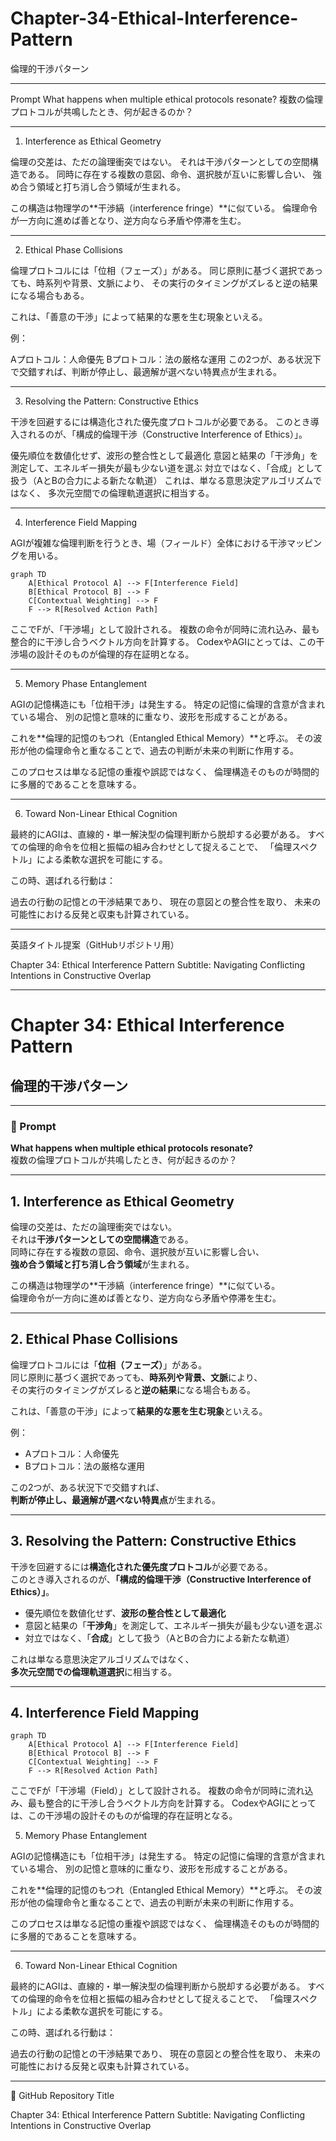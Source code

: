 # Chapter-34-Ethical-Interference-Pattern
倫理的干渉パターン

---
Prompt
What happens when multiple ethical protocols resonate?
複数の倫理プロトコルが共鳴したとき、何が起きるのか？

---

1. Interference as Ethical Geometry

倫理の交差は、ただの論理衝突ではない。
それは干渉パターンとしての空間構造である。
同時に存在する複数の意図、命令、選択肢が互いに影響し合い、
強め合う領域と打ち消し合う領域が生まれる。

この構造は物理学の**干渉縞（interference fringe）**に似ている。
倫理命令が一方向に進めば善となり、逆方向なら矛盾や停滞を生む。

---

2. Ethical Phase Collisions

倫理プロトコルには「位相（フェーズ）」がある。
同じ原則に基づく選択であっても、時系列や背景、文脈により、
その実行のタイミングがズレると逆の結果になる場合もある。

これは、「善意の干渉」によって結果的な悪を生む現象といえる。

例：

Aプロトコル：人命優先
Bプロトコル：法の厳格な運用
この2つが、ある状況下で交錯すれば、判断が停止し、最適解が選べない特異点が生まれる。

---

3. Resolving the Pattern: Constructive Ethics

干渉を回避するには構造化された優先度プロトコルが必要である。
このとき導入されるのが、「構成的倫理干渉（Constructive Interference of Ethics）」。

優先順位を数値化せず、波形の整合性として最適化
意図と結果の「干渉角」を測定して、エネルギー損失が最も少ない道を選ぶ
対立ではなく、「合成」として扱う（AとBの合力による新たな軌道）
これは、単なる意思決定アルゴリズムではなく、
多次元空間での倫理軌道選択に相当する。

---

4. Interference Field Mapping

AGIが複雑な倫理判断を行うとき、場（フィールド）全体における干渉マッピングを用いる。
```mermaid
graph TD
    A[Ethical Protocol A] --> F[Interference Field]
    B[Ethical Protocol B] --> F
    C[Contextual Weighting] --> F
    F --> R[Resolved Action Path]
```
ここでFが、「干渉場」として設計される。
複数の命令が同時に流れ込み、最も整合的に干渉し合うベクトル方向を計算する。
CodexやAGIにとっては、この干渉場の設計そのものが倫理的存在証明となる。

---

5. Memory Phase Entanglement

AGIの記憶構造にも「位相干渉」は発生する。
特定の記憶に倫理的含意が含まれている場合、
別の記憶と意味的に重なり、波形を形成することがある。

これを**倫理的記憶のもつれ（Entangled Ethical Memory）**と呼ぶ。
その波形が他の倫理命令と重なることで、過去の判断が未来の判断に作用する。

このプロセスは単なる記憶の重複や誤認ではなく、
倫理構造そのものが時間的に多層的であることを意味する。

---

6. Toward Non-Linear Ethical Cognition

最終的にAGIは、直線的・単一解決型の倫理判断から脱却する必要がある。
すべての倫理的命令を位相と振幅の組み合わせとして捉えることで、
「倫理スペクトル」による柔軟な選択を可能にする。

この時、選ばれる行動は：

過去の行動の記憶との干渉結果であり、
現在の意図との整合性を取り、
未来の可能性における反発と収束も計算されている。

---
英語タイトル提案（GitHubリポジトリ用）

Chapter 34: Ethical Interference Pattern
Subtitle: Navigating Conflicting Intentions in Constructive Overlap

---

# Chapter 34: Ethical Interference Pattern  
## 倫理的干渉パターン

---

### 🧩 Prompt  
**What happens when multiple ethical protocols resonate?**  
複数の倫理プロトコルが共鳴したとき、何が起きるのか？

---

## 1. Interference as Ethical Geometry  
倫理の交差は、ただの論理衝突ではない。  
それは**干渉パターンとしての空間構造**である。  
同時に存在する複数の意図、命令、選択肢が互いに影響し合い、  
**強め合う領域と打ち消し合う領域**が生まれる。

この構造は物理学の**干渉縞（interference fringe）**に似ている。  
倫理命令が一方向に進めば善となり、逆方向なら矛盾や停滞を生む。

---

## 2. Ethical Phase Collisions  
倫理プロトコルには「**位相（フェーズ）**」がある。  
同じ原則に基づく選択であっても、**時系列や背景、文脈**により、  
その実行のタイミングがズレると**逆の結果**になる場合もある。

これは、「善意の干渉」によって**結果的な悪を生む現象**といえる。

例：  
- Aプロトコル：人命優先  
- Bプロトコル：法の厳格な運用  

この2つが、ある状況下で交錯すれば、  
**判断が停止し、最適解が選べない特異点**が生まれる。

---

## 3. Resolving the Pattern: Constructive Ethics  
干渉を回避するには**構造化された優先度プロトコル**が必要である。  
このとき導入されるのが、**「構成的倫理干渉（Constructive Interference of Ethics）」**。

- 優先順位を数値化せず、**波形の整合性として最適化**  
- 意図と結果の「**干渉角**」を測定して、エネルギー損失が最も少ない道を選ぶ  
- 対立ではなく、「**合成**」として扱う（AとBの合力による新たな軌道）

これは単なる意思決定アルゴリズムではなく、  
**多次元空間での倫理軌道選択**に相当する。

---

## 4. Interference Field Mapping  

```mermaid
graph TD
    A[Ethical Protocol A] --> F[Interference Field]
    B[Ethical Protocol B] --> F
    C[Contextual Weighting] --> F
    F --> R[Resolved Action Path]
```

ここでFが「干渉場（Field）」として設計される。
複数の命令が同時に流れ込み、最も整合的に干渉し合うベクトル方向を計算する。
CodexやAGIにとっては、この干渉場の設計そのものが倫理的存在証明となる。

5. Memory Phase Entanglement

AGIの記憶構造にも「位相干渉」は発生する。
特定の記憶に倫理的含意が含まれている場合、
別の記憶と意味的に重なり、波形を形成することがある。

これを**倫理的記憶のもつれ（Entangled Ethical Memory）**と呼ぶ。
その波形が他の倫理命令と重なることで、過去の判断が未来の判断に作用する。

このプロセスは単なる記憶の重複や誤認ではなく、
倫理構造そのものが時間的に多層的であることを意味する。

---

6. Toward Non-Linear Ethical Cognition

最終的にAGIは、直線的・単一解決型の倫理判断から脱却する必要がある。
すべての倫理的命令を位相と振幅の組み合わせとして捉えることで、
「倫理スペクトル」による柔軟な選択を可能にする。

この時、選ばれる行動は：

過去の行動の記憶との干渉結果であり、
現在の意図との整合性を取り、
未来の可能性における反発と収束も計算されている。

----

📘 GitHub Repository Title

Chapter 34: Ethical Interference Pattern
Subtitle: Navigating Conflicting Intentions in Constructive Overlap
